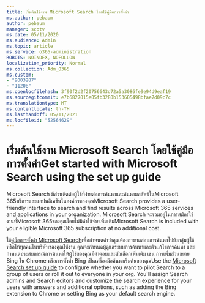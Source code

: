 ```yaml
---
title: เริ่มต้นใช้งาน Microsoft Search โดยใช้คู่มือการตั้งค่า
ms.author: pebaum
author: pebaum
manager: scotv
ms.date: 05/11/2020
ms.audience: Admin
ms.topic: article
ms.service: o365-administration
ROBOTS: NOINDEX, NOFOLLOW
localization_priority: Normal
ms.collection: Adm_O365
ms.custom:
- "9003287"
- "11208"
ms.openlocfilehash: 3f90f2d2f20756643d72a5a3086fe9e94d9eaf19
ms.sourcegitcommit: e7b6827015e05fb3280b153605498bfae7d09c7c
ms.translationtype: MT
ms.contentlocale: th-TH
ms.lasthandoff: 05/11/2021
ms.locfileid: "52564629"
---
```

# <a name="get-started-with-microsoft-search-using-the-set-up-guide"></a><span data-ttu-id="c951e-102">เริ่มต้นใช้งาน Microsoft Search โดยใช้คู่มือการตั้งค่า</span><span class="sxs-lookup"><span data-stu-id="c951e-102">Get started with Microsoft Search using the set up guide</span></span>

<span data-ttu-id="c951e-103">Microsoft Search มีส่วนติดต่อผู้ใช้ที่ง่ายต่อการค้นหาและค้นหาผลลัพธ์ในMicrosoft 365บริการและแอปพลิเคชันในองค์กรของคุณ</span><span class="sxs-lookup"><span data-stu-id="c951e-103">Microsoft Search provides a user-friendly interface to search and find results across Microsoft 365 services and applications in your organization.</span></span> <span data-ttu-id="c951e-104">Microsoft Search จะรวมอยู่ในการสมัครใช้งานที่Microsoft 365ของคุณโดยไม่มีค่าใช้จ่ายเพิ่มเติม</span><span class="sxs-lookup"><span data-stu-id="c951e-104">Microsoft Search is included with your eligible Microsoft 365 subscription at no additional cost.</span></span> 

<span data-ttu-id="c951e-105">ใช้[คู่มือการตั้งค่า Microsoft Search](https://go.microsoft.com/fwlink/?linkid=2156919)เพื่อกําหนดค่าว่าคุณต้องการทดสอบการค้นหาไปยังกลุ่มผู้ใช้หรือให้ทุกคนในบริษัทของคุณใช้งาน คุณจะกําหนดผู้ดูแลระบบการค้นหาและตัวแก้ไขการค้นหา และกําหนดประสบการณ์การค้นหาให้ผู้ใช้ของคุณมีคําตอบและตัวเลือกเพิ่มเติม เช่น การเพิ่มส่วนขยาย Bing ใน Chrome หรือการตั้งค่า Bing เป็นเครื่องมือค้นหาเริ่มต้นของคุณ</span><span class="sxs-lookup"><span data-stu-id="c951e-105">Use the [Microsoft Search set up guide](https://go.microsoft.com/fwlink/?linkid=2156919) to configure whether you want to pilot Search to a group of users or roll it out to everyone in your org. You'll assign Search admins and Search editors and customize the search experience for your users with answers and additional options, such as adding the Bing extension to Chrome or setting Bing as your default search engine.</span></span>
